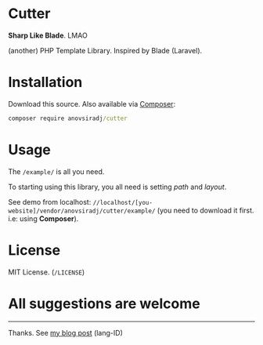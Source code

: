 # Cutter
**Sharp Like Blade**. LMAO

(another) PHP Template Library. Inspired by Blade (Laravel).

# Installation
Download this source. Also available via [Composer](https://packagist.org/packages/anovsiradj/cutter):
```cmd
composer require anovsiradj/cutter
```

# Usage
The `/example/` is all you need.

To starting using this library, you all need is setting *path* and *layout*.

See demo from localhost: `//localhost/[you-website]/vendor/anovsiradj/cutter/example/` (you need to download it first. i.e: using **Composer**).

# License
MIT License. (`/LICENSE`)

# All suggestions are welcome

---

Thanks.
See [my blog post](http://ne-a-r.blogspot.com/2016/11/php-cutter-template-library.html) (lang-ID)
